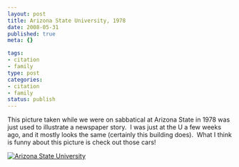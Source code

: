 ```yaml
--- 
layout: post
title: Arizona State University, 1978
date: 2008-05-31
published: true
meta: {}

tags: 
- citation
- family
type: post
categories: 
- citation
- family
status: publish
---
```



This picture taken while we were on sabbatical at Arizona State in 1978 was just used to illustrate a newspaper story.  I was just at the U a few weeks ago, and it mostly looks the same (certainly this building does).  What I think is funny about this picture is check out those cars!

  

[![Arizona State University](http://media.eick.us/2011/05/331756424_08cae6971c.jpg)](http://www.flickr.com/photos/andreweick/331756424/ "Arizona State University by AndrewEick, on Flickr")

